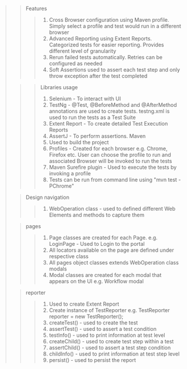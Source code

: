 >>Features
>>>1. Cross Browser configuration using Maven profile. Simply select a profile and test would run in a different browser
>>>2. Advanced Reporting using Extent Reports. Categorized tests for easier reporting. Provides  different level of granularity
>>>3. Rerun failed tests automatically. Retries can be configured as needed
>>>4. Soft Assertions used to assert each test step and only throw exception after the test completed
>
>>>Libraries usage
>>> 1. Selenium - To interact with UI
>>> 2. TestNg - @Test, @BeforeMethod and @AfterMethod annotations are used to create tests. testng.xml is used to run the tests as a Test Suite
>>> 3. Extent Report - To create detailed Test Execution Reports
>>> 4. AssertJ - To perform assertions. 
>>Maven
>>> 1. Used to build the project 
>>> 2. Profiles - Created for each browser e.g. Chrome, Firefox etc. User can choose the profile to run and associated Browser will be invoked to run the tests
>>> 3. Maven Surefire plugin - Used to execute the tests by invoking a profile
>>> 4. Tests can be run from command line using "mvn test -PChrome"
>
>>Design
>>navigation
>>>1. WebOperation class - used to defined different Web Elements and methods to capture them
>
>>pages
>>> 1. Page classes are created for each Page. e.g. LoginPage - Used to Login to the portal
>>> 2. All locators available on the page are defined under respective class 
>>> 3. All pages object classes extends WebOperation class
>>modals
>>> 1. Modal classes are created for each modal that appears on the UI e.g. Workflow modal  
>
>>reporter
>>> 1. Used to create Extent Report
>>> 2. Create instance of TestReporter e.g. TestReporter reporter = new TestReporter();
>>> 3. createTest() - used to create the test
>>> 4. assertTest() - used to assert a test condition
>>> 5. testInfo() - used to print information at test level
>>> 6. createChild() - used to create test step within a test
>>> 7. assertChild() - used to assert a test step condition
>>> 8. childInfo() - used to print information at test step level
>>> 9. persist() - used to persist the report
